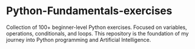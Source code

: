 # Python-Fundamentals-exercises
Collection of 100+ beginner-level Python exercises. Focused on variables, operations, conditionals, and loops. This repository is the foundation of my journey into Python programming and Artificial Intelligence.
